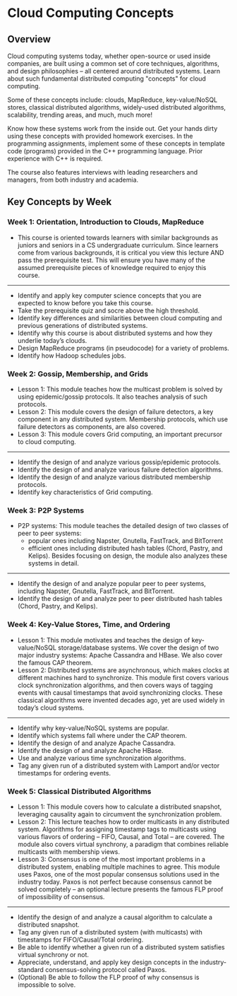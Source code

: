 # Cloud Computing Concepts

## Overview

Cloud computing systems today, whether open-source or used inside companies, are built using a common set of core techniques, algorithms, and design philosophies – all centered around distributed systems. Learn about such fundamental distributed computing "concepts" for cloud computing.
 
Some of these concepts include: clouds, MapReduce, key-value/NoSQL stores, classical distributed algorithms, widely-used distributed algorithms, scalability, trending areas, and much, much more! 
 
Know how these systems work from the inside out. Get your hands dirty using these concepts with provided homework exercises. In the programming assignments, implement some of these concepts in template code (programs) provided in the C++ programming language. Prior experience with C++ is required.
 
The course also features interviews with leading researchers and managers, from both industry and academia.

## Key Concepts by Week

### Week 1: Orientation, Introduction to Clouds, MapReduce
- This course is oriented towards learners with similar backgrounds as juniors and seniors in a CS undergraduate curriculum. Since learners come from various backgrounds, it is critical you view this lecture AND pass the prerequisite test. This will ensure you have many of the assumed prerequisite pieces of knowledge required to enjoy this course.

---

- Identify and apply key computer science concepts that you are expected to know before you take this course.
- Take the prerequisite quiz and socre above the high threshold.
- Identify key differences and similarities between cloud computing and previous generations of distributed systems.
- Identify why this course is about distributed systems and how they underlie today’s clouds.
- Design MapReduce programs (in pseudocode) for a variety of problems.
- Identify how Hadoop schedules jobs.

### Week 2: Gossip, Membership, and Grids
- Lesson 1: This module teaches how the multicast problem is solved by using epidemic/gossip protocols. It also teaches analysis of such protocols.
- Lesson 2: This module covers the design of failure detectors, a key component in any distributed system. Membership protocols, which use failure detectors as components, are also covered.
- Lesson 3: This module covers Grid computing, an important precursor to cloud computing.

---

- Identify the design of and analyze various gossip/epidemic protocols.
- Identify the design of and analyze various failure detection algorithms.
- Identify the design of and analyze various distributed membership protocols.
- Identify key characteristics of Grid computing.

### Week 3: P2P Systems
- P2P systems: This module teaches the detailed design of two classes of peer to peer systems:
  - popular ones including Napster, Gnutella, FastTrack, and BitTorrent
  - efficient ones including distributed hash tables (Chord, Pastry, and Kelips). Besides focusing on design, the module also analyzes these systems in detail.

---

- Identify the design of and analyze popular peer to peer systems, including Napster, Gnutella, FastTrack, and BitTorrent.
- Identify the design of and analyze peer to peer distributed hash tables (Chord, Pastry, and Kelips).

### Week 4: Key-Value Stores, Time, and Ordering

- Lesson 1: This module motivates and teaches the design of key-value/NoSQL storage/database systems. We cover the design of two major industry systems: Apache Cassandra and HBase. We also cover the famous CAP theorem.
- Lesson 2: Distributed systems are asynchronous, which makes clocks at different machines hard to synchronize. This module first covers various clock synchronization algorithms, and then covers ways of tagging events with causal timestamps that avoid synchronizing clocks. These classical algorithms were invented decades ago, yet are used widely in today’s cloud systems.

---

- Identify why key-value/NoSQL systems are popular.
- Identify which systems fall where under the CAP theorem.
- Identify the design of and analyze Apache Cassandra.
- Identify the design of and analyze Apache HBase.
- Use and analyze various time synchronization algorithms.
- Tag any given run of a distributed system with Lamport and/or vector timestamps for ordering events.

### Week 5: Classical Distributed Algorithms
- Lesson 1: This module covers how to calculate a distributed snapshot, leveraging causality again to circumvent the synchronization problem.
- Lesson 2: This lecture teaches how to order multicasts in any distributed system. Algorithms for assigning timestamp tags to multicasts using various flavors of ordering – FIFO, Causal, and Total – are covered. The module also covers virtual synchrony, a paradigm that combines reliable multicasts with membership views.
- Lesson 3: Consensus is one of the most important problems in a distributed system, enabling multiple machines to agree. This module uses Paxos, one of the most popular consensus solutions used in the industry today. Paxos is not perfect because consensus cannot be solved completely – an optional lecture presents the famous FLP proof of impossibility of consensus.

--- 

- Identify the design of and analyze a causal algorithm to calculate a distributed snapshot.
- Tag any given run of a distributed system (with multicasts) with timestamps for FIFO/Causal/Total ordering.
- Be able to identify whether a given run of a distributed system satisfies virtual synchrony or not.
- Appreciate, understand, and apply key design concepts in the industry-standard consensus-solving protocol called Paxos.
- (Optional) Be able to follow the FLP proof of why consensus is impossible to solve.

